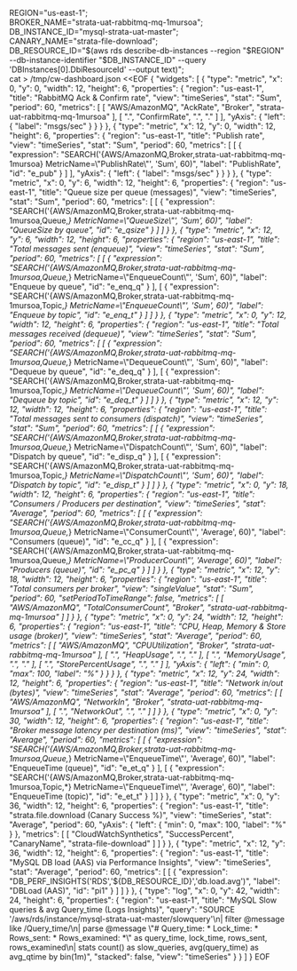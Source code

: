 REGION="us-east-1"; \
BROKER_NAME="strata-uat-rabbitmq-mq-1mursoa"; \
DB_INSTANCE_ID="mysql-strata-uat-master"; \
CANARY_NAME="strata-file-download"; \
DB_RESOURCE_ID="$(aws rds describe-db-instances --region "$REGION" --db-instance-identifier "$DB_INSTANCE_ID" --query 'DBInstances[0].DbiResourceId' --output text)"; \
cat > /tmp/cw-dashboard.json <<EOF
{
  "widgets": [
    { "type": "metric", "x": 0, "y": 0, "width": 12, "height": 6,
      "properties": {
        "region": "us-east-1",
        "title": "RabbitMQ Ack & Confirm rate",
        "view": "timeSeries", "stat": "Sum", "period": 60,
        "metrics": [
          [ "AWS/AmazonMQ", "AckRate", "Broker", "strata-uat-rabbitmq-mq-1mursoa" ],
          [ ".", "ConfirmRate", ".", "." ]
        ],
        "yAxis": { "left": { "label": "msgs/sec" } }
      }
    },
    { "type": "metric", "x": 12, "y": 0, "width": 12, "height": 6,
      "properties": {
        "region": "us-east-1", "title": "Publish rate",
        "view": "timeSeries", "stat": "Sum", "period": 60,
        "metrics": [
          [ { "expression": "SEARCH('{AWS/AmazonMQ,Broker,strata-uat-rabbitmq-mq-1mursoa} MetricName=\\"PublishRate\\"', 'Sum', 60)", "label": "PublishRate", "id": "e_pub" } ]
        ],
        "yAxis": { "left": { "label": "msgs/sec" } }
      }
    },
    { "type": "metric", "x": 0, "y": 6, "width": 12, "height": 6,
      "properties": {
        "region": "us-east-1", "title": "Queue size per queue (messages)",
        "view": "timeSeries", "stat": "Sum", "period": 60,
        "metrics": [
          [ { "expression": "SEARCH('{AWS/AmazonMQ,Broker,strata-uat-rabbitmq-mq-1mursoa,Queue,*} MetricName=\\"QueueSize\\"', 'Sum', 60)", "label": "QueueSize by queue", "id": "e_qsize" } ]
        ]
      }
    },
    { "type": "metric", "x": 12, "y": 6, "width": 12, "height": 6,
      "properties": {
        "region": "us-east-1", "title": "Total messages sent (enqueue)",
        "view": "timeSeries", "stat": "Sum", "period": 60,
        "metrics": [
          [ { "expression": "SEARCH('{AWS/AmazonMQ,Broker,strata-uat-rabbitmq-mq-1mursoa,Queue,*} MetricName=\\"EnqueueCount\\"', 'Sum', 60)", "label": "Enqueue by queue", "id": "e_enq_q" } ],
          [ { "expression": "SEARCH('{AWS/AmazonMQ,Broker,strata-uat-rabbitmq-mq-1mursoa,Topic,*} MetricName=\\"EnqueueCount\\"', 'Sum', 60)", "label": "Enqueue by topic", "id": "e_enq_t" } ]
        ]
      }
    },
    { "type": "metric", "x": 0, "y": 12, "width": 12, "height": 6,
      "properties": {
        "region": "us-east-1", "title": "Total messages received (dequeue)",
        "view": "timeSeries", "stat": "Sum", "period": 60,
        "metrics": [
          [ { "expression": "SEARCH('{AWS/AmazonMQ,Broker,strata-uat-rabbitmq-mq-1mursoa,Queue,*} MetricName=\\"DequeueCount\\"', 'Sum', 60)", "label": "Dequeue by queue", "id": "e_deq_q" } ],
          [ { "expression": "SEARCH('{AWS/AmazonMQ,Broker,strata-uat-rabbitmq-mq-1mursoa,Topic,*} MetricName=\\"DequeueCount\\"', 'Sum', 60)", "label": "Dequeue by topic", "id": "e_deq_t" } ]
        ]
      }
    },
    { "type": "metric", "x": 12, "y": 12, "width": 12, "height": 6,
      "properties": {
        "region": "us-east-1", "title": "Total messages sent to consumers (dispatch)",
        "view": "timeSeries", "stat": "Sum", "period": 60,
        "metrics": [
          [ { "expression": "SEARCH('{AWS/AmazonMQ,Broker,strata-uat-rabbitmq-mq-1mursoa,Queue,*} MetricName=\\"DispatchCount\\"', 'Sum', 60)", "label": "Dispatch by queue", "id": "e_disp_q" } ],
          [ { "expression": "SEARCH('{AWS/AmazonMQ,Broker,strata-uat-rabbitmq-mq-1mursoa,Topic,*} MetricName=\\"DispatchCount\\"', 'Sum', 60)", "label": "Dispatch by topic", "id": "e_disp_t" } ]
        ]
      }
    },
    { "type": "metric", "x": 0, "y": 18, "width": 12, "height": 6,
      "properties": {
        "region": "us-east-1", "title": "Consumers / Producers per destination",
        "view": "timeSeries", "stat": "Average", "period": 60,
        "metrics": [
          [ { "expression": "SEARCH('{AWS/AmazonMQ,Broker,strata-uat-rabbitmq-mq-1mursoa,Queue,*} MetricName=\\"ConsumerCount\\"', 'Average', 60)", "label": "Consumers (queue)", "id": "e_cc_q" } ],
          [ { "expression": "SEARCH('{AWS/AmazonMQ,Broker,strata-uat-rabbitmq-mq-1mursoa,Queue,*} MetricName=\\"ProducerCount\\"', 'Average', 60)", "label": "Producers (queue)", "id": "e_pc_q" } ]
        ]
      }
    },
    { "type": "metric", "x": 12, "y": 18, "width": 12, "height": 6,
      "properties": {
        "region": "us-east-1", "title": "Total consumers per broker",
        "view": "singleValue", "stat": "Sum", "period": 60, "setPeriodToTimeRange": false,
        "metrics": [ [ "AWS/AmazonMQ", "TotalConsumerCount", "Broker", "strata-uat-rabbitmq-mq-1mursoa" ] ]
      }
    },
    { "type": "metric", "x": 0, "y": 24, "width": 12, "height": 6,
      "properties": {
        "region": "us-east-1", "title": "CPU, Heap, Memory & Store usage (broker)",
        "view": "timeSeries", "stat": "Average", "period": 60,
        "metrics": [
          [ "AWS/AmazonMQ", "CPUUtilization", "Broker", "strata-uat-rabbitmq-mq-1mursoa" ],
          [ ".", "HeapUsage", ".", "." ],
          [ ".", "MemoryUsage", ".", "." ],
          [ ".", "StorePercentUsage", ".", "." ]
        ],
        "yAxis": { "left": { "min": 0, "max": 100, "label": "%" } }
      }
    },
    { "type": "metric", "x": 12, "y": 24, "width": 12, "height": 6,
      "properties": {
        "region": "us-east-1", "title": "Network in/out (bytes)",
        "view": "timeSeries", "stat": "Average", "period": 60,
        "metrics": [
          [ "AWS/AmazonMQ", "NetworkIn", "Broker", "strata-uat-rabbitmq-mq-1mursoa" ],
          [ ".", "NetworkOut", ".", "." ]
        ]
      }
    },
    { "type": "metric", "x": 0, "y": 30, "width": 12, "height": 6,
      "properties": {
        "region": "us-east-1", "title": "Broker message latency per destination (ms)",
        "view": "timeSeries", "stat": "Average", "period": 60,
        "metrics": [
          [ { "expression": "SEARCH('{AWS/AmazonMQ,Broker,strata-uat-rabbitmq-mq-1mursoa,Queue,*} MetricName=\\"EnqueueTime\\"', 'Average', 60)", "label": "EnqueueTime (queue)", "id": "e_et_q" } ],
          [ { "expression": "SEARCH('{AWS/AmazonMQ,Broker,strata-uat-rabbitmq-mq-1mursoa,Topic,*} MetricName=\\"EnqueueTime\\"', 'Average', 60)", "label": "EnqueueTime (topic)", "id": "e_et_t" } ]
        ]
      }
    },
    { "type": "metric", "x": 0, "y": 36, "width": 12, "height": 6,
      "properties": {
        "region": "us-east-1", "title": "strata.file.download (Canary Success %)",
        "view": "timeSeries", "stat": "Average", "period": 60,
        "yAxis": { "left": { "min": 0, "max": 100, "label": "%" } },
        "metrics": [ [ "CloudWatchSynthetics", "SuccessPercent", "CanaryName", "strata-file-download" ] ]
      }
    },
    { "type": "metric", "x": 12, "y": 36, "width": 12, "height": 6,
      "properties": {
        "region": "us-east-1", "title": "MySQL DB load (AAS) via Performance Insights",
        "view": "timeSeries", "stat": "Average", "period": 60,
        "metrics": [
          [ { "expression": "DB_PERF_INSIGHTS('RDS','${DB_RESOURCE_ID}','db.load.avg')", "label": "DBLoad (AAS)", "id": "pi1" } ]
        ]
      }
    },
    { "type": "log", "x": 0, "y": 42, "width": 24, "height": 6,
      "properties": {
        "region": "us-east-1", "title": "MySQL Slow queries & avg Query_time (Logs Insights)",
        "query": "SOURCE '/aws/rds/instance/mysql-strata-uat-master/slowquery'\\n| filter @message like /Query_time/\\n| parse @message \\"# Query_time: * Lock_time: * Rows_sent: * Rows_examined: *\\" as query_time, lock_time, rows_sent, rows_examined\\n| stats count() as slow_queries, avg(query_time) as avg_qtime by bin(1m)",
        "stacked": false, "view": "timeSeries"
      }
    }
  ]
}
EOF
